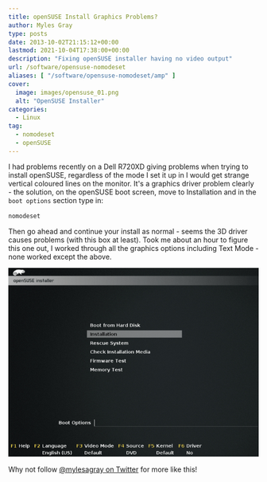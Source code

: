```yaml
---
title: openSUSE Install Graphics Problems?
author: Myles Gray
type: posts
date: 2013-10-02T21:15:12+00:00
lastmod: 2021-10-04T17:38:00+00:00
description: "Fixing openSUSE installer having no video output"
url: /software/opensuse-nomodeset
aliases: [ "/software/opensuse-nomodeset/amp" ]
cover:
  image: images/opensuse_01.png
  alt: "OpenSUSE Installer"
categories:
  - Linux
tag:
  - nomodeset
  - openSUSE
---
```


I had problems recently on a Dell R720XD giving problems when trying to install openSUSE, regardless of the mode I set it up in I would get strange vertical coloured lines on the monitor. It's a graphics driver problem clearly - the solution, on the openSUSE boot screen, move to Installation and in the `boot options` section type in:

```sh
nomodeset
```

Then go ahead and continue your install as normal - seems the 3D driver causes problems (with this box at least). Took me about an hour to figure this one out, I worked through all the graphics options including Text Mode - none worked except the above.

![OpenSuse nomodeset][1]

Why not follow [@mylesagray on Twitter][2] for more like this!

 [1]: images/opensuse_01.png
 [2]: https://twitter.com/mylesagray